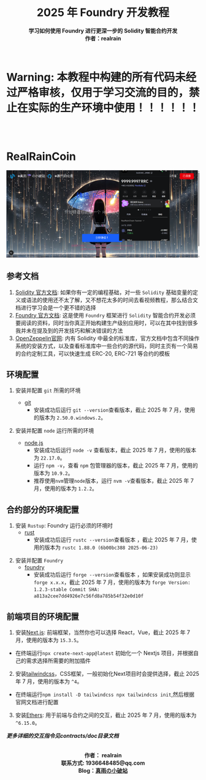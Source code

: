 <!--
 * @Description: md
 * @Author: 真雨☔ 1936648485@qq.com
 * @Date: 2025-07-11 22:46:08
 * @LastEditors: 真雨☔ 1936648485@qq.com
 * @LastEditTime: 2025-07-12 15:04:06
 * @FilePath: \foundry_project\README.md
 * @X/Facebook: 1936648485@qq.com ~~~~~~~~~~~~~~~~~~~~~~~ Blog：reallyrain.com
 * Copyright (c) 2025 by real-rain, All Rights Reserved. 
-->
<h1 align="center"> 2025 年 Foundry 开发教程 <br></h1>
<p align="center"><strong>学习如何使用 Foundry 进行更深一步的 Solidity 智能合约开发 <br>作者：realrain</br></strong>
</p>

<br>
<h1><strong>Warning: 本教程中构建的所有代码未经过严格审核，仅用于学习交流的目的，禁止在实际的生产环境中使用！！！！！！</strong></h1>
<br>
<br>

# RealRainCoin

![alt text](image.png)

## 参考文档
1. [Solidity 官方文档](https://docs.soliditylang.org/): 如果你有一定的编程基础，对一些 `Solidity` 基础变量的定义或语法的使用还不太了解，又不想花太多的时间去看视频教程，那么结合文档进行学习会是一个更不错的选择
2. [Foundry 官方文档](https://book.getfoundry.sh/): 这是使用 `Foundry` 框架进行 `Solidity` 智能合约开发必须要阅读的资料，同时当你真正开始构建生产级别应用时，可以在其中找到很多我并未在提及到的开发技巧和解决错误的方法
3. [OpenZeppelin官网](https://www.openzeppelin.com/): 内有 Solidity 中最全的标准库，官方文档中包含不同操作系统的安装方式，以及查看标准库中一些合约的源代码，同时主页有一个简易的合约定制工具，可以快速生成 ERC-20, ERC-721 等合约的模板

## 环境配置
1. 安装并配置 `git` 所需的环境
    - [git](https://git-scm.com/book/en/v2/Getting-Started-Installing-Git)
        - 安装成功后运行 `git --version`查看版本，截止 2025 年 7 月，使用的版本为 `2.50.0.windows.2`。

2. 安装并配置 `node` 运行所需的环境
    - [node.js](https://nodejs.org/zh-cn)
        - 安装成功后运行 `node -v` 查看版本，截止 2025 年 7 月，使用的版本为 `22.17.0`。
        - 运行 `npm -v`，查看 `npm` 包管理器的版本，截止 2025 年 7 月，使用的版本为 `10.9.2`。
        - 推荐使用`nvm`管理`node`版本，运行 `nvm -v`查看版本，截止 2025 年 7 月，使用的版本为 `1.2.2`。

## 合约部分的环境配置
1. 安装 `Rustup`: Foundry 运行必须的环境时
   - [rust](https://www.rust-lang.org/tools/install)
        - 安装成功后运行 `rustc --version`查看版本 ，截止 2025 年 7 月，使用的版本为 `rustc 1.88.0 (6b00bc388 2025-06-23)`

<!-- 2. 安装 `HomeBrew`, 很好用的包管理工具
   - [homebrew](https://brew.sh/)
        - 安装成功后可以运行 `brew --version` ，如果安装成功则显示 `Homebrew x.x.x`，截止 2025 年 7 月，使用的版本为 `Homebrew 4.4.14` -->

2. 安装并配置 `Foundry`
    - [foundry](https://getfoundry.sh/)
        - 安装成功后运行 `forge --version`查看版本 ，如果安装成功则显示 `forge x.x.x`，截止 2025 年 7 月，使用的版本为 `forge Version: 1.2.3-stable Commit SHA: a813a2cee7dd4926e7c56fd8a785b54f32e0d10f`

## 前端项目的环境配置
1. 安装[Next.js](https://nextjs.org/): 前端框架，当然你也可以选择 React，Vue，截止 2025 年 7 月，使用的版本为 `15.3.5`。
  - 在终端运行`npx create-next-app@latest` 初始化一个 Nextjs 项目，并根据自己的需求选择所需要的附加插件
  
2. 安装[tailwindcss](https://tailwindcss.com/docs/installation)，CSS框架，一般初始化Next项目时会提供选择，截止 2025 年 7 月，使用的版本为 `^4`。
  - 在终端运行`npm install -D tailwindcss npx tailwindcss init`,然后根据官网文档进行配置

3. 安装[Ethers](https://docs.ethers.org/v6/): 用于前端与合约之间的交互，截止 2025 年 7 月，使用的版本为 `^6.15.0`。

***更多详细的交互指令见contracts/doc目录文档***
<br><br>
<p align="center">
<strong>
作者： realrain<br>
联系方式: 1936648485@qq.com<br>
Blog：<a href="https://reallyrain.com">真雨の小破站<a/><br>
</strong>
</p>